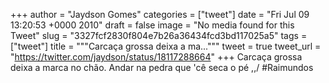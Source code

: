 
+++
author = "Jaydson Gomes"
categories = ["tweet"]
date = "Fri Jul 09 13:20:53 +0000 2010"
draft = false
image = "No media found for this Tweet"
slug = "3327fcf2830f804e7b26a36434fcd3bd117025a5"
tags = ["tweet"]
title = """Carcaça grossa deixa a ma..."""
tweet = true
tweet_url = "https://twitter.com/jaydson/status/18117288664"
+++
Carcaça grossa deixa a marca no chão. Andar na pedra que 'cê seca o pé \,,/ #Raimundos
